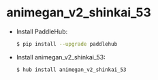 # animegan_v2_shinkai_53
* Install PaddleHub: 

    ```bash
    $ pip install --upgrade paddlehub
    ```

* Install animegan_v2_shinkai_53: 

    ```bash
    $ hub install animegan_v2_shinkai_53
    ```
